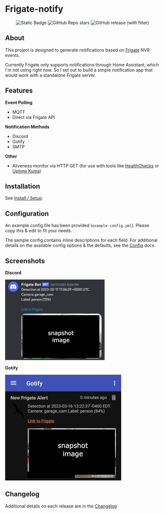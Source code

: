 # Frigate-notify

<div align="center">

![Static Badge](https://img.shields.io/badge/Project-Documentation-blue?link=https://frigate-notify.0x2142.com) ![GitHub Repo stars](https://img.shields.io/github/stars/0x2142/frigate-notify) ![GitHub release (with filter)](https://img.shields.io/github/v/release/0x2142/frigate-notify)

</div>

## About

This project is designed to generate notifications based on [Frigate](https://github.com/blakeblackshear/frigate) NVR events.

Currently Frigate only supports notifications through Home Assistant, which I'm not using right now. So I set out to build a simple notification app that would work with a standalone Frigate server.

## Features

**Event Polling**
- MQTT
- Direct via Frigate API

**Notification Methods**
- Discord
- Gotify
- SMTP

**Other**
- Aliveness monitor via HTTP GET (for use with tools like [HealthChecks](https://github.com/healthchecks/healthchecks) or [Uptime Kuma](https://github.com/louislam/uptime-kuma))


## Installation

See [Install / Setup](https://frigate-notify.0x2142.com/install/).

## Configuration

An example config file has been provided (`example-config.yml`). Please copy this & edit to fit your needs.

The sample config contains inline descriptions for each field. For additional details on the available config options & the defaults, see the [Config](https://frigate-notify.0x2142.com/config/) docs.

## Screenshots

**Discord**

![Discord](/screenshots/discord.png)

**Gotify**

![Gotify](/screenshots/gotify.png)

## Changelog

Additional details on each release are in the [Changelog](https://frigate-notify.0x2142.com/changelog/)